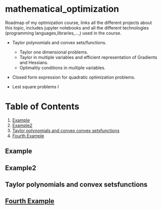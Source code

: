 # mathematical_optimization
Roadmap of my optimization course, links all the different projects about this topic, includes jupyter notebooks and all the different technologies (programming languages,libraries,...,) used in the course. 


- Taylor polynomials and convex sets/functions.
  - Taylor one dimensional problems.
  - Taylor in multiple variables and efficient representation of Gradients and Hessians.
  - Optimality conditions in multiple variables.

- Closed form expression for quadratic optimization problems.
- Lest square problems I 
# Table of Contents
1. [Example](#example)
2. [Example2](#example2)
3. [Taylor polynomials and convex convex setsfunctions](#taylor-polynomials-and-convex-setsfunctions)
4. [Fourth Example](#fourth-examplehttpwwwfourthexamplecom)


## Example
## Example2
## Taylor polynomials and convex setsfunctions
## [Fourth Example](http://www.fourthexample.com) 
